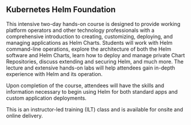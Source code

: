 ## Kubernetes Helm Foundation

This intensive two-day hands-on course is designed to provide working platform operators and other technology professionals with a comprehensive introduction to creating, customizing, deploying, and managing applications as Helm Charts. Students will work with Helm command-line operations, explore the architecture of both the Helm software and Helm Charts, learn how to deploy and manage private Chart Repositories, discuss extending and securing Helm, and much more. The lecture and extensive hands-on labs will help attendees gain in-depth experience with Helm and its operation.

Upon completion of the course, attendees will have the skills and information necessary to begin using Helm for both standard apps and custom application deployments.

This is an instructor-led training (ILT) class and is available for onsite and online delivery.
